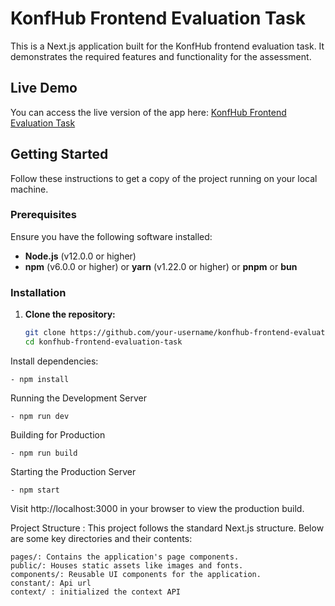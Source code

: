 # KonfHub Frontend Evaluation Task

This is a Next.js application built for the KonfHub frontend evaluation task. It demonstrates the required features and functionality for the assessment.

## Live Demo

You can access the live version of the app here: [KonfHub Frontend Evaluation Task](https://konfhub-assignment-delta.vercel.app/)

## Getting Started

Follow these instructions to get a copy of the project running on your local machine.

### Prerequisites

Ensure you have the following software installed:

- **Node.js** (v12.0.0 or higher)
- **npm** (v6.0.0 or higher) or **yarn** (v1.22.0 or higher) or **pnpm** or **bun**

### Installation

1. **Clone the repository:**

   ```bash
   git clone https://github.com/your-username/konfhub-frontend-evaluation-task.git
   cd konfhub-frontend-evaluation-task

Install dependencies:

    - npm install

Running the Development Server

    - npm run dev

Building for Production

    - npm run build

Starting the Production Server

    - npm start

Visit http://localhost:3000 in your browser to view the production build.

Project Structure : 
This project follows the standard Next.js structure. Below are some key directories and their contents:

    pages/: Contains the application's page components.
    public/: Houses static assets like images and fonts.
    components/: Reusable UI components for the application.
    constant/: Api url
    context/ : initialized the context API
